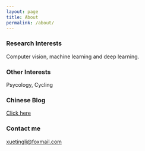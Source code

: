 ```yaml
---
layout: page
title: About
permalink: /about/
---
```

### Research Interests
Computer vision, machine learning and deep learning.

### Other Interests
Psycology, Cycling

### Chinese Blog
[Click here](http://www.cnblogs.com/sunshineatnoon/)

### Contact me
[xuetingli@foxmail.com](mailto:email@domain.com)
